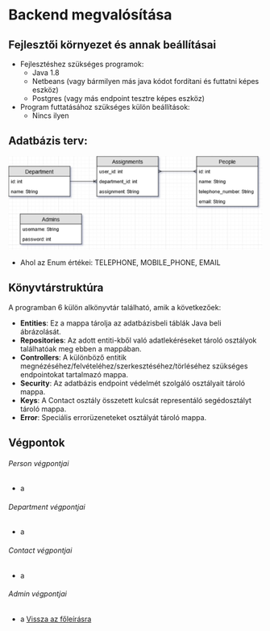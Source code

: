 # Backend megvalósítása
## Fejlesztői környezet és annak beállításai
- Fejlesztéshez szükséges programok:
	- Java 1.8
	- Netbeans (vagy bármilyen más java kódot fordítani és futtatni képes eszköz) 
	- Postgres (vagy más endpoint tesztre képes eszköz)
- Program futtatásához szükséges külön beállítások:
	- Nincs ilyen
## Adatbázis terv:
![Adatbázis](../Database.png)
- Ahol az Enum értékei: TELEPHONE, MOBILE_PHONE, EMAIL
## Könyvtárstruktúra
A programban 6 külön alkönyvtár található, amik a következőek:
- **Entities**: Ez a mappa tárolja az adatbázisbeli táblák Java beli ábrázolását.
- **Repositories**: Az adott entiti-kből való adatlekéréseket tároló osztályok találhatóak meg ebben a mappában.
- **Controllers**: A különböző entitik megnézéséhez/felvételéhez/szerkesztéséhez/törléséhez szükséges endpointokat tartalmazó mappa.
- **Security**: Az adatbázis endpoint védelmét szolgáló osztályait tároló mappa.
- **Keys**: A Contact osztály összetett kulcsát representáló segédosztályt tároló mappa.
- **Error**: Speciális errorüzeneteket osztályát tároló mappa.
## Végpontok
###### Person végpontjai
- a
###### Department végpontjai
- a
###### Contact végpontjai
- a
###### Admin végpontjai
- a
[Vissza az főleírásra](../README.md)
